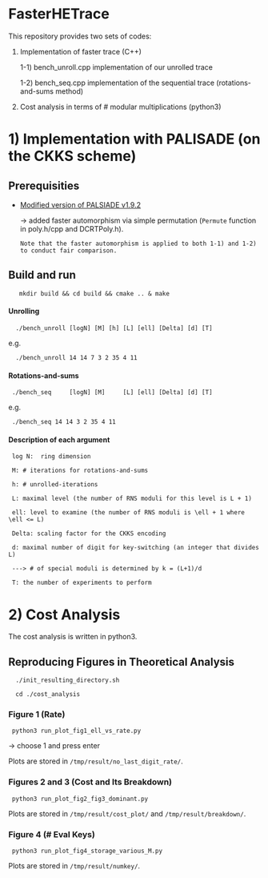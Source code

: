 # FasterHETrace

This repository provides two sets of codes: 

  1) Implementation of faster trace (C++)

	   1-1) bench_unroll.cpp  implementation of our unrolled trace

	   1-2) bench_seq.cpp  implementation of the sequential trace (rotations-and-sums method)

  2) Cost analysis in terms of # modular multiplications (python3)

# 1) Implementation with PALISADE (on the CKKS scheme)

## Prerequisities

  - [Modified version of PALSIADE v1.9.2](https://github.com/uishi/Modified_PALISADEv1.9.2) 

    -> added faster automorphism via simple permutation (`Permute` function in poly.h/cpp and DCRTPoly.h). 
		
		Note that the faster automorphism is applied to both 1-1) and 1-2) to conduct fair comparison.

## Build and run

```
   mkdir build && cd build && cmake .. & make
```

#### Unrolling

      ./bench_unroll [logN] [M] [h] [L] [ell] [Delta] [d] [T]

e.g.

      ./bench_unroll 14 14 7 3 2 35 4 11

#### Rotations-and-sums

     ./bench_seq     [logN] [M]     [L] [ell] [Delta] [d] [T]

e.g.

     ./bench_seq 14 14 3 2 35 4 11

#### Description of each argument

	 log N:  ring dimension

	 M: # iterations for rotations-and-sums

	 h: # unrolled-iterations

	 L: maximal level (the number of RNS moduli for this level is L + 1)

	 ell: level to examine (the number of RNS moduli is \ell + 1 where \ell <= L)

	 Delta: scaling factor for the CKKS encoding

	 d: maximal number of digit for key-switching (an integer that divides L)
	 
	 ---> # of special moduli is determined by k = (L+1)/d

	 T: the number of experiments to perform 
	

# 2) Cost Analysis

  The cost analysis is written in python3.


## Reproducing Figures in Theoretical Analysis

      ./init_resulting_directory.sh

      cd ./cost_analysis
  

### Figure 1 (Rate)

     python3 run_plot_fig1_ell_vs_rate.py

 -> choose 1 and press enter

 Plots are stored in `/tmp/result/no_last_digit_rate/`.


### Figures 2 and 3 (Cost and Its Breakdown)

     python3 run_plot_fig2_fig3_dominant.py

 Plots are stored in `/tmp/result/cost_plot/` and `/tmp/result/breakdown/`.

### Figure 4 (# Eval Keys)

     python3 run_plot_fig4_storage_various_M.py

 Plots are stored in `/tmp/result/numkey/`.
